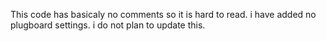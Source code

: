 This code has basicaly no comments so it is hard to read.
i have added no plugboard settings.
i do not plan to update this.
